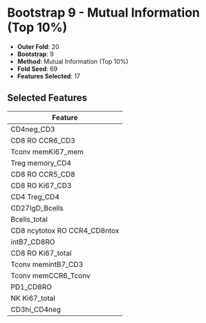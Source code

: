 # Bootstrap 9 - Mutual Information (Top 10%)

- **Outer Fold**: 20
- **Bootstrap**: 9
- **Method**: Mutual Information (Top 10%)
- **Fold Seed**: 69
- **Features Selected**: 17

## Selected Features

| Feature |
|---------|
| CD4neg_CD3 |
| CD8 RO CCR6_CD3 |
| Tconv memKi67_mem |
| Treg memory_CD4 |
| CD8 RO CCR5_CD8 |
| CD8  RO Ki67_CD3 |
| CD4 Treg_CD4 |
| CD27IgD_Bcells |
| Bcells_total |
| CD8 ncytotox RO CCR4_CD8ntox |
| intB7_CD8RO |
| CD8 RO Ki67_total |
| Tconv memintB7_CD3 |
| Tconv memCCR6_Tconv |
| PD1_CD8RO |
| NK Ki67_total |
| CD3hi_CD4neg |
